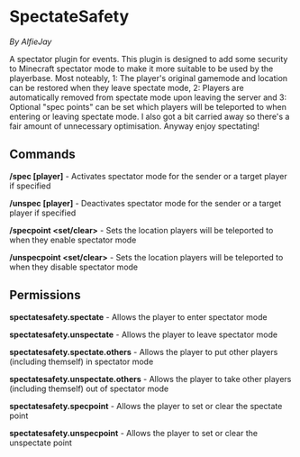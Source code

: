 # SpectateSafety
_By AlfieJay_

A spectator plugin for events. This plugin is designed to add some security to Minecraft spectator mode to make it more suitable to be used by the playerbase. Most noteably, 1: The player's original gamemode and location can be restored when they leave spectate mode, 2: Players are automatically removed from spectate mode upon leaving the server and 3: Optional "spec points" can be set which players will be teleported to when entering or leaving spectate mode. I also got a bit carried away so there's a fair amount of unnecessary optimisation. Anyway enjoy spectating!

## Commands
**/spec [player]** - Activates spectator mode for the sender or a target player if specified

**/unspec [player]** - Deactivates spectator mode for the sender or a target player if specified

**/specpoint <set/clear>** - Sets the location players will be teleported to when they enable spectator mode

**/unspecpoint <set/clear>** - Sets the location players will be teleported to when they disable spectator mode


## Permissions
**spectatesafety.spectate** - Allows the player to enter spectator mode

**spectatesafety.unspectate** - Allows the player to leave spectator mode

**spectatesafety.spectate.others** - Allows the player to put other players (including themself) in spectator mode

**spectatesafety.unspectate.others** - Allows the player to take other players (including themself) out of spectator mode

**spectatesafety.specpoint** - Allows the player to set or clear the spectate point

**spectatesafety.unspecpoint** - Allows the player to set or clear the unspectate point

